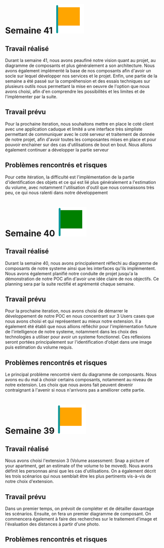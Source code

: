 # Semaine 41 ![Orange flag](../docs/images/flags/orange.svg)

## Travail réalisé

Durant la semaine 41, nous avons peaufiné notre vision quant au projet, au diagramme de composants et plus généralement a son architecture. Nous avons également implémenté la base de nos composants afin d'avoir un socle sur lequel développer nos services et le projet. Enfin, une partie de la semaine a été passé sur la compréhension et des essais techniques sur plusieurs outils nous permettant la mise en oeuvre de l'option que nous avons choisi, afin d'en comprendre les possibilités et les limites et de l'implémenter par la suite.

## Travail prévu

Pour la prochaine iteration, nous souhaitons mettre en place le coté client avec une application caduque et limité a une interface très simpliste permettant de communiquer avec le coté serveur et traitement de donnée de notre projet, afin d'avoir toutes les composantes mises en place et pour pouvoir enchainer sur des cas d'utilisations de bout en bout. Nous allons également continuer a développer la partie serveur

## Problèmes rencontrés et risques

Pour cette itération, la difficulté est l'implémentation de la partie d'identification des objets et ce qui est lié plus généralement a l'estimation du volume, avec notamment l'utilisation d'outil que nous connaissons très peu, ce qui nous ralenti dans notre développement

# Semaine 40 ![Green flag](../docs/images/flags/green.svg)

## Travail réalisé

Durant la semaine 40, nous avons principalement réflechi au diagramme de composants de notre systeme ainsi que les interfaces qu'ils implémentent. Nous avons également planifié notre conduite de projet jusqu'a la démonstration de notre POC afin d'avoir une idée claire de nos objectifs. Ce planning sera par la suite rectifié et agrémenté chaque semaine.

## Travail prévu

Pour la prochaine iteration, nous avons choisi de démarrer le développement de notre POC en nous concentrant sur 3 Users cases que nous avons choisi et qui représentent au mieux notre extension.
Il a également été établi que nous allions réfléchir pour l'implémentation future de l'intelligence de notre systeme, notamment dans les choix des technologies a utiliser pour avoir un systeme fonctionnel. Ces reflexions seront portées principalement sur l'identification d'objet dans une image puis estimation du volume requis.

## Problèmes rencontrés et risques

Le principal problème rencontré vient du diagramme de composants. Nous avons eu du mal à choisir certains composants, notamment au niveau de notre extension. Les choix que nous avons fait peuvent devenir contraignant à l'avenir si nous n'arrivons pas a améliorer cette partie.


# Semaine 39 ![Orange flag](../docs/images/flags/orange.svg)

## Travail réalisé

Nous avons choisi l'extension 3 (Volume assessment: Snap a picture of your apartment, get an estimate of the volume to be moved).
Nous avons définit les personnas ainsi que les cas d'utilisations.
On a également décrit les trois scénarios qui nous semblait être les plus pertinents vis-à-vis de notre choix d'extension.

## Travail prévu

Dans un premier temps, on prévoit de compléter et de détailler davantage les scénarios.
Ensuite, on fera un premier diagramme de composant.
On commencera également à faire des recherches sur le traitement d'image et l'évaluation des distances à partir d'une photo.

## Problèmes rencontrés et risques

